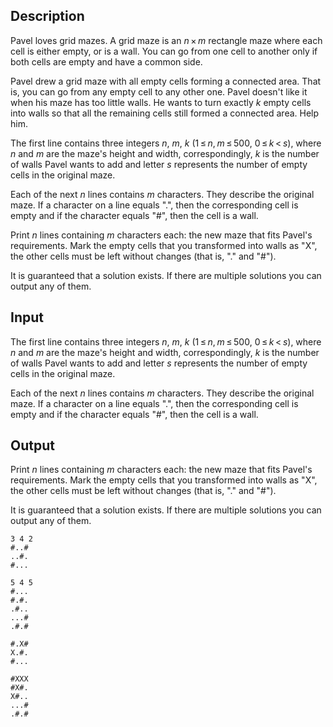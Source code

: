 ## Description

<div><p>Pavel loves grid mazes. A grid maze is an <span class="tex-span"><i>n</i> × <i>m</i></span> rectangle maze where each cell is either empty, or is a wall. You can go from one cell to another only if both cells are empty and have a common side.</p><p>Pavel drew a grid maze with all empty cells forming a connected area. That is, you can go from any empty cell to any other one. Pavel doesn't like it when his maze has too little walls. He wants to turn exactly <span class="tex-span"><i>k</i></span> empty cells into walls so that all the remaining cells still formed a connected area. Help him.</p></div><div class="input-specification"><p>The first line contains three integers <span class="tex-span"><i>n</i></span>, <span class="tex-span"><i>m</i></span>, <span class="tex-span"><i>k</i></span> (<span class="tex-span">1 ≤ <i>n</i>, <i>m</i> ≤ 500</span>, <span class="tex-span">0 ≤ <i>k</i> &lt; <i>s</i></span>), where <span class="tex-span"><i>n</i></span> and <span class="tex-span"><i>m</i></span> are the maze's height and width, correspondingly, <span class="tex-span"><i>k</i></span> is the number of walls Pavel wants to add and letter <span class="tex-span"><i>s</i></span> represents the number of empty cells in the original maze.</p><p>Each of the next <span class="tex-span"><i>n</i></span> lines contains <span class="tex-span"><i>m</i></span> characters. They describe the original maze. If a character on a line equals "<span class="tex-font-style-tt">.</span>", then the corresponding cell is empty and if the character equals "<span class="tex-font-style-tt">#</span>", then the cell is a wall.</p></div><div class="output-specification"><p>Print <span class="tex-span"><i>n</i></span> lines containing <span class="tex-span"><i>m</i></span> characters each: the new maze that fits Pavel's requirements. Mark the empty cells that you transformed into walls as "<span class="tex-font-style-tt">X</span>", the other cells must be left without changes (that is, "<span class="tex-font-style-tt">.</span>" and "<span class="tex-font-style-tt">#</span>").</p><p>It is guaranteed that a solution exists. If there are multiple solutions you can output any of them.</p></div>

## Input

<p>The first line contains three integers <span class="tex-span"><i>n</i></span>, <span class="tex-span"><i>m</i></span>, <span class="tex-span"><i>k</i></span> (<span class="tex-span">1 ≤ <i>n</i>, <i>m</i> ≤ 500</span>, <span class="tex-span">0 ≤ <i>k</i> &lt; <i>s</i></span>), where <span class="tex-span"><i>n</i></span> and <span class="tex-span"><i>m</i></span> are the maze's height and width, correspondingly, <span class="tex-span"><i>k</i></span> is the number of walls Pavel wants to add and letter <span class="tex-span"><i>s</i></span> represents the number of empty cells in the original maze.</p><p>Each of the next <span class="tex-span"><i>n</i></span> lines contains <span class="tex-span"><i>m</i></span> characters. They describe the original maze. If a character on a line equals "<span class="tex-font-style-tt">.</span>", then the corresponding cell is empty and if the character equals "<span class="tex-font-style-tt">#</span>", then the cell is a wall.</p>

## Output

<p>Print <span class="tex-span"><i>n</i></span> lines containing <span class="tex-span"><i>m</i></span> characters each: the new maze that fits Pavel's requirements. Mark the empty cells that you transformed into walls as "<span class="tex-font-style-tt">X</span>", the other cells must be left without changes (that is, "<span class="tex-font-style-tt">.</span>" and "<span class="tex-font-style-tt">#</span>").</p><p>It is guaranteed that a solution exists. If there are multiple solutions you can output any of them.</p>





```input1
3 4 2
#..#
..#.
#...

```




```input2
5 4 5
#...
#.#.
.#..
...#
.#.#

```




```output1
#.X#
X.#.
#...

```




```output2
#XXX
#X#.
X#..
...#
.#.#

```



